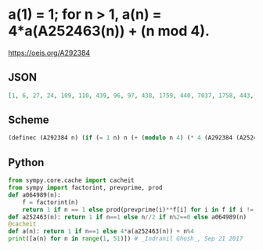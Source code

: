 # a\(1\) \= 1; for n \> 1, a\(n\) \= 4\*a\(A252463\(n\)\) \+ \(n mod 4\)\.
https://oeis.org/A292384
## JSON
```JSON
[1, 6, 27, 24, 109, 110, 439, 96, 97, 438, 1759, 440, 7037, 1758, 443, 384, 28149, 390, 112599, 1752, 1753, 7038, 450399, 1760, 389, 28150, 387, 7032, 1801597, 1774, 7206391, 1536, 7033, 112598, 1775, 1560, 28825565, 450398, 28155, 7008, 115302261, 7014, 461209047, 28152, 1761, 1801598, 1844836191, 7040, 1557, 1558, 112603, 112600]
```
## Scheme
```Scheme
(definec (A292384 n) (if (= 1 n) n (+ (modulo n 4) (* 4 (A292384 (A252463 n))))))
```
## Python
```Python
from sympy.core.cache import cacheit
from sympy import factorint, prevprime, prod
def a064989(n):
    f = factorint(n)
    return 1 if n == 1 else prod(prevprime(i)**f[i] for i in f if i != 2)
def a252463(n): return 1 if n==1 else n//2 if n%2==0 else a064989(n)
@cacheit
def a(n): return 1 if n==1 else 4*a(a252463(n)) + n%4
print([a(n) for n in range(1, 51)]) # _Indranil Ghosh_, Sep 21 2017
```
